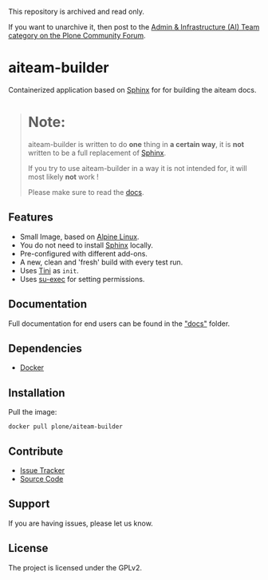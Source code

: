 This repository is archived and read only.

If you want to unarchive it, then post to the [Admin & Infrastructure (AI) Team category on the Plone Community Forum](https://community.plone.org/c/aiteam/55).

# aiteam-builder

Containerized application based on [Sphinx](http://www.sphinx-doc.org/en/stable/) for for building the aiteam docs.

> # Note:
>
> aiteam-builder is written to do **one** thing in **a certain way**, it is **not** written to be a full replacement of [Sphinx](http://www.sphinx-doc.org/en/stable/).
>
> If you try to use aiteam-builder in a way it is not intended for, it will most likely **not** work !
>
> Please make sure to read the [docs](docs).

## Features

- Small Image, based on [Alpine Linux](http://www.alpinelinux.org/).
- You do not need to install [Sphinx](http://www.sphinx-doc.org/en/stable/) locally.
- Pre-configured with different add-ons.
- A new, clean and 'fresh' build with every test run.
- Uses [Tini](https://github.com/krallin/tini) as `init`.
- Uses [su-exec](https://github.com/ncopa/su-exec) for setting permissions.

## Documentation

Full documentation for end users can be found in the ["docs"](docs) folder.

## Dependencies

- [Docker](https://docker.com "Homepage of docker")

## Installation

Pull the image:

```
docker pull plone/aiteam-builder
```

## Contribute

- [Issue Tracker](github.com/plone/aiteam-builder/issues)
- [Source Code](github.com/plone/aiteam-builder)

## Support

If you are having issues, please let us know.

## License

The project is licensed under the GPLv2.
